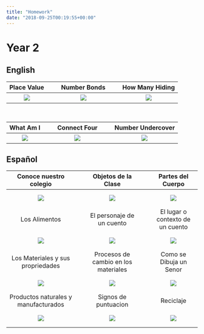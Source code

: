 ```yaml
---
title: "Homework"
date: "2018-09-25T00:19:55+00:00"
---
```


# Year 2

## English

Place Value | &nbsp; &nbsp; | Number Bonds | &nbsp; &nbsp; | How Many Hiding
:---: | --- | :---: | --- | :---:
[![](/images/placeValue.png)](/docs/placeValue.pdf) | &nbsp; &nbsp; | [![](/images/numberBonds.png)](/docs/numberBonds.pdf) | &nbsp; &nbsp; | [![](/images/howManyHiding.png)](/docs/howManyHiding.pdf)

&nbsp;

What Am I | &nbsp; &nbsp; | Connect Four | &nbsp; &nbsp; | Number Undercover
:---: | --- | :----: | --- | :----:
[![](/images/whatAmI.png)](/docs/whatAmI.pdf) | &nbsp; &nbsp; | [![](/images/connectFour.png)](/docs/connectFour.pdf) | &nbsp; &nbsp; | [![](/images/numberUndercover.png)](/docs/numberUndercover.pdf)


## Español

Conoce nuestro colegio | &nbsp; &nbsp; | Objetos de la Clase | &nbsp; &nbsp; | Partes del Cuerpo
:---: | --- | :---: | --- | :----:
[![](/images/conoceNuestroColegio.png)](/docs/conoceNuestroColegio.pdf) | &nbsp; &nbsp; | [![](/images/objetosDeLaClase.png)](/docs/objetosDeLaClase.pdf) | &nbsp; &nbsp; | [![](/images/partesDelCuerpo.png)](/docs/partesDelCuerpo.pdf)
Los Alimentos | &nbsp; &nbsp; | El personaje de un cuento | &nbsp; &nbsp; | El lugar o contexto de un cuento
[![](/images/losAlimentos.png)](/docs/losAlimentos.pdf) | &nbsp; &nbsp; | [![](/images/personajeCuento.png)](/docs/personajeCuento.pdf) | &nbsp; &nbsp; | [![](/images/lugarContextoCuento.png)](/docs/lugarContextoCuento.pdf)
Los Materiales y sus propriedades | &nbsp; &nbsp; | Procesos de cambio en los materiales | &nbsp; &nbsp; | Como se Dibuja un Senor 
[![](/images/losMaterialesPropriedades.png)](/docs/losMaterialesPropriedades.pdf) | &nbsp; &nbsp; | [![](/images/procesosCambioMateriales.png)](/docs/procesosCambioMateriales.pdf) | &nbsp; &nbsp; | [![](/images/comoDibujaSenor.png)](/docs/comoDibujaSenor.pdf)
Productos naturales y manufacturados | &nbsp; &nbsp; | Signos de puntuacion | &nbsp; &nbsp; | Reciclaje 
[![](/images/productosNaturalesManufacturados.png)](/docs/productosNaturalesManufacturados.pdf) | &nbsp; &nbsp; | [![](/images/signosPuntuacion.png)](/docs/signosPuntuacion.pdf) | &nbsp; &nbsp; | [![](/images/reciclaje.png)](/docs/reciclaje.pdf)

&nbsp;

